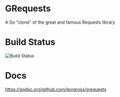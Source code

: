 # GRequests
A Go "clone" of the great and famous Requests library

# Build Status
![Build Status](https://circleci.com/gh/levigross/grequests.png)

# Docs
https://godoc.org/github.com/levigross/grequests